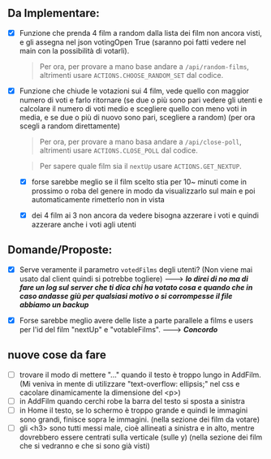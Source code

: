 ## Da Implementare:

- [x] Funzione che prenda 4 film a random dalla lista dei film non ancora visti, e gli assegna nel json votingOpen True (saranno poi fatti vedere nel main con la possibilità di votarli).

	> Per ora, per provare a mano base andare a `/api/random-films`, altrimenti usare `ACTIONS.CHOOSE_RANDOM_SET` dal codice.

- [x] Funzione che chiude le votazioni sui 4 film, vede quello con maggior numero di voti e farlo ritornare (se due o più sono pari vedere gli utenti e calcolare il numero di voti medio e scegliere quello con meno voti in media, e se due o più di nuovo sono pari, scegliere a random) (per ora scegli a random direttamente)

	> Per ora, per provare a mano basa andare a `/api/close-poll`, altrimenti usare `ACTIONS.CLOSE_POLL` dal codice.

	> Per sapere quale film sia il `nextUp` usare `ACTIONS.GET_NEXTUP`.

	- [x] forse sarebbe meglio se il film scelto stia per 10~ minuti come in prossimo o roba del genere in modo da visualizzarlo sul main e poi automaticamente rimetterlo non in vista

	- [x] dei 4 film ai 3 non ancora da vedere bisogna azzerare i voti e quindi azzerare anche i voti agli utenti

## Domande/Proposte:

- [x] Serve veramente il parametro `votedFilms` degli utenti? (Non viene mai usato dal client quindi si potrebbe togliere) ---> **_Io direi di no ma di fare un log sul server che ti dica chi ha votato cosa e quando che in caso andasse giù per qualsiasi motivo o si corrompesse il file abbiamo un backup_**

- [x] Forse sarebbe meglio avere delle liste a parte parallele a films e users per l'id del film "nextUp" e "votableFilms". ---> **_Concordo_** 




## nuove cose da fare
- [ ] trovare il modo di mettere "..." quando il testo è troppo lungo in AddFilm. (Mi veniva in mente di utilizzare "text-overflow: ellipsis;" nel css e cacolare dinamicamente la dimensione del \<p>)
- [ ] in AddFilm quando cerchi robe la barra del testo si sposta a sinistra
- [ ] in Home il testo, se lo schermo è troppo grande e quindi le immagini sono grandi, finisce sopra le immagini. (nella sezione dei film da votare)
- [ ] gli \<h3> sono tutti messi male, cioè allineati a sinistra e in alto, mentre dovrebbero essere centrati sulla verticale (sulle y) (nella sezione dei film che si vedranno e che si sono già visti)